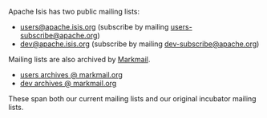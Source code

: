 Apache Isis has two public mailing lists:

- users@apache.isis.org (subscribe by mailing [users-subscribe@apache.org](mailto:users-subscribe@apache.org))
- dev@apache.isis.org (subscribe by mailing [dev-subscribe@apache.org](mailto:dev-subscribe@apache.org))

Mailing lists are also archived by [Markmail](http://markmail.org).

- [users archives @ markmail.org](http://markmail.org/search/isis-dev+list:org.apache.incubator.isis-users)
- [dev archives @ markmail.org](http://markmail.org/search/isis-dev+list:org.apache.incubator.isis-dev)

These span both our current mailing lists and our original incubator mailing lists.
